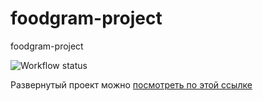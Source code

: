 # foodgram-project
foodgram-project

![Workflow status](https://github.com/ouriso/foodgram-project/actions/workflows/anygram-workflow.yaml/badge.svg)

Развернутый проект можно [посмотреть по этой ссылке](http://thehedgehognotes.ml)

